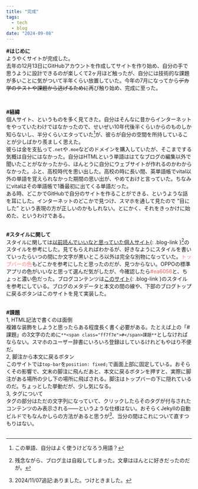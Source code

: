 ```yaml
---
title: "完成"
tags:
  - tech
  - blog
date: "2024-09-08"
---
```

**<span class="ff7f7e">#</span>はじめに**<br>
ようやくサイトが完成した。<br>
去年の12月13日にGitHubアカウントを作成してサイトを作り始め、自分の手で思うように設計できるのが楽しくて2ヶ月ほど触ったが、自分には技術的な課題が多いことに気がついて半年くらい放置していた。今年の7月になってから~~デカ学のテストや課題から逃げるために~~再び触り始め、完成に至った。
<br>

<!--more-->

<br>

**<span class="ff7f7e">#</span>経緯**<br>
個人サイト、というものを多く見てきた。自分はそんなに昔からインターネットをやっていたわけではなかったので、せいぜい10年代後半くらいからのものしか知らないし、半分くらいエタっていた[^1]が、彼らが自分の空間を所持していることが少しばかり羨ましく思えた。<br>
彼らは金を支払って`.net`や`.moe`などのドメインを購入していたが、そこまでする気概は自分にはなかった。自分はHTMLという単語ははてなブログの編集以外で聞いたことがなかったから、ほんとうに自分にウェブサイトが作れるのかわからなかった。ふと、高校時代を思い出した。高校の時に長い間、英単語帳でvital以外の単語を覚えられなかった期間の思い出が、やめておけと言っていた。ちなみにvitalはその単語帳で1番最初に出てくる単語だった。<br>
ある時、どこかでGitHubで自分のサイトを作ることができる、というような話を耳にした。インターネットのどこかで見つけ、スマホを通して見たので ”目にした” という表現の方が正しいのかもしれない。とにかく、それをきっかけに始めた、というわけである。<br>
<br>

**<span class="ff7f7e">#</span>スタイルに関して**<br>
スタイルに関しては[以前読んでいいなと思っていた個人サイト](https://v9ypsw.hatenablog.jp/){: .blog-link }[^2]のスタイルを参考にした。見てもらえればわかるが、好きなようにスタイルを書いていったらいつの間にか文字が黒いところ以外は完全な別物になっていた。<font color="#ff7f7e">トップバーの色</font>もどこかを参考にしたと思ったのだが、見つからない。OPPOの標準アプリの色がいいなと思って選んだ気がしたが、今確認したら<font color="#ea6056">#ea6056</font>と、ちょっと濃い色だった。ブログコンテンツは[このサイト](https://www.haxibami.net/){: .blog-link }のスタイルを参考にしている。ブログのメタデータと本文の間の線や、下部のブログトップに戻るボタンはこのサイトを見て実装した。<br>
<br>

**<span class="ff7f7e">#</span>課題**<br>
1, HTML記法で書くのは面倒<br>
複雑な装飾をしようと思ったらある程度長く書く必要がある。たとえば上の「#課題」の3文字のために`**<span class="ff7f7e">#</span>課題**`としなければならない。スマホのユーザー辞書にいろいろ登録はしているけれどもやはり不便だ。<br>
2, 脚注から本文に戻るボタン<br>
このサイトでは`top-bar`を`position: fixed;`で画面上部に固定している。おそらくその影響で、文末の脚注に飛んだあと、本文に戻るボタンを押すと、実際に脚注がある場所の少し下の場所に飛ばされる。脚注はトップバーの下に隠れているのだ。ちょっとした挙動だが、少し気になる。<br>
3, タグについて<br>
タグの部分はただの文字列になっていて、クリックしたらそのタグが付与されたコンテンツのみ表示される――というような仕様はない。おそらくJekyllの自動ビルドでもなんかしらの方法があると思うが[^3]、当分の間はこれについて直すつもりはない。<br><br>


[^1]: この単語、自分はよく使うけどなろう用語？
[^2]: 残念ながら、ブログ主は自殺してしまった。文章はほんとに好きだったのだが。
[^3]: 2024/11/07追記:ありました。つけときました。
